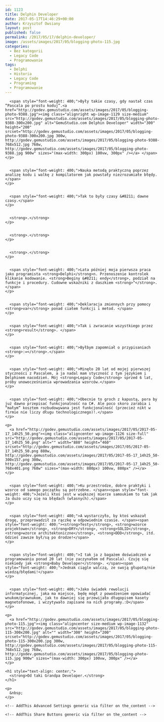 ```yaml
---
id: 1123
title: Delphin Developer
date: 2017-05-17T14:46:29+00:00
author: Krzysztof Owsiany
layout: post
published: false
permalink: /2017/05/17/delphin-developer/
image: /assets/images/2017/05/blogging-photo-115.jpg
categories:
  - Bez kategorii
  - Legacy Code
  - Programowanie
tags:
  - Delphi
  - Historia
  - Legacy Code
  - Programing
  - Programowanie
---
```

<div id="dslc-theme-content">
  <div id="dslc-theme-content-inner">

      <span style="font-weight: 400;">Były takie czasy, gdy nastał czas “Pascala po prostu koduj”.<a href="http://godev.gemustudio.com/assets/images/2017/05/blogging-photo-9388.jpg"><img class="alignright wp-image-1129 size-medium" src="http://godev.gemustudio.com/assets/images/2017/05/blogging-photo-9388-300x200.jpg" alt="GemuStudio.com Delphin Developer" width="300" height="200" srcset="http://godev.gemustudio.com/assets/images/2017/05/blogging-photo-9388-300x200.jpg 300w, http://godev.gemustudio.com/assets/images/2017/05/blogging-photo-9388-768x512.jpg 768w, http://godev.gemustudio.com/assets/images/2017/05/blogging-photo-9388.jpg 900w" sizes="(max-width: 300px) 100vw, 300px" /></a> </span>
    </p>
    

      <span style="font-weight: 400;">Nauka metodą praktyczną poprzez analizę kodu i walkę z kompilatorem jak powstały niezrozumiałe błędy.</span>
    </p>
    

      <span style="font-weight: 400;">Tak to były czasy &#8211; dawne czasy.</span>
    </p>
    

      <strong>.</strong>
    </p>
    

      <strong>.</strong>
    </p>
    

      <strong>.</strong>
    </p>
    

      <span style="font-weight: 400;">Lata później moja pierwsza praca jako programista <strong>Delphi</strong>n. Przenoszenie kontrolek klikanie kodowanie. <strong>Beginy &#8211; endy</strong>, podział na funkcje i procedury. Cudowne wskaźniki z daszkiem <strong>^</strong>. </span>
    </p>
    

      <span style="font-weight: 400;">Deklaracja zmiennych przy pomocy <strong>var</strong> ponad ciałem funkcji i metod. </span>
    </p>
    

      <span style="font-weight: 400;">Tak i zwracanie wszystkiego przez <strong>result</strong>. </span>
    </p>
    

      <span style="font-weight: 400;">Byłbym zapomniał o przypisaniach <strong>:=</strong>.</span>
    </p>
    

      <span style="font-weight: 400;">Minęło 20 lat od mojej pierwszej styczności z Pascalem, a ja nadal mam styczność z tym językiem i Delphinem nacodzień. Mój <strong>Legacy Code</strong> sprzed 6 lat, próby unowocześnienia wprowadzania wzorców.</span>
    </p>
    

      <span style="font-weight: 400;">Obecnie to groch z kapustą, pora by już dawno przepisać funkcjonalność na C#. Ale poco skoro zarabia i “małym” kosztem rozbudowywana jest funkcjonalność (przecież nikt w firmie nie liczy długu technologicznego)!.</span>
    </p>
    
    <p>
      <a href="http://godev.gemustudio.com/assets/images/2017/05/2017-05-17_14h25_50.png"><img class="aligncenter wp-image-1126 size-full" src="http://godev.gemustudio.com/assets/images/2017/05/2017-05-17_14h25_50.png" alt="" width="880" height="460" srcset="http://godev.gemustudio.com/assets/images/2017/05/2017-05-17_14h25_50.png 880w, http://godev.gemustudio.com/assets/images/2017/05/2017-05-17_14h25_50-300x157.png 300w, http://godev.gemustudio.com/assets/images/2017/05/2017-05-17_14h25_50-768x401.png 768w" sizes="(max-width: 880px) 100vw, 880px" /></a>
    </p>
    

      <span style="font-weight: 400;">Ku przestrodze, dobre praktyki i wzorce od samego początku są potrzebne. </span><span style="font-weight: 400;">Jeżeli ktoś jest w większej mierze samoukiem to tak jak Ja dużo uczy się na błędach (własnych).</span>
    </p>
    

      <span style="font-weight: 400;">A wystarczyło, by ktoś wskazał drogę, przeprowadził za rączkę w odpowiednim czasie. </span><span style="font-weight: 400;"><strong>Testy</strong>, <strong>wzorce projektowe</strong>, <strong>DRY</strong>, <strong>SOLID</strong>, <strong>wzorce architektoniczne</strong>, <strong>DDD</strong>, itd. Gdzieś zawsze był/są po drodze!</span>
    </p>
    

      <span style="font-weight: 400;">I tak ja z bagażem doświadczeń w programowaniu ponad 20 lat (nie zaczynałem od Pascala). Czuję się niekiedy jak <strong>Baby Developer</strong>. </span><span style="font-weight: 400;">Jednak ciągle walczą, ze swoją głupotą/nie wiedzą/błędami!</span>
    </p>
    

      <span style="font-weight: 400;">Jako świadek rewolucji informatycznej, jaka ma miejsce, będę mógł z powodzeniem opowiadać wnukom/prawnukom, jak to dawniej się przewijało długopisem kasety magnetofonowe, i wczytywało zapisane na nich programy.:D</span>
    </p>
    
    <p>
      <a href="http://godev.gemustudio.com/assets/images/2017/05/blogging-photo-115.jpg"><img class="aligncenter size-medium wp-image-1132" src="http://godev.gemustudio.com/assets/images/2017/05/blogging-photo-115-300x200.jpg" alt="" width="300" height="200" srcset="http://godev.gemustudio.com/assets/images/2017/05/blogging-photo-115-300x200.jpg 300w, http://godev.gemustudio.com/assets/images/2017/05/blogging-photo-115-768x512.jpg 768w, http://godev.gemustudio.com/assets/images/2017/05/blogging-photo-115.jpg 900w" sizes="(max-width: 300px) 100vw, 300px" /></a>
    </p>
    
    <h1 style="text-align: center;">
      <strong>Od taki Grandpa Developer.</strong>
    </h1>
    
    <p>
      &nbsp;
    </p>
    
    <!-- AddThis Advanced Settings generic via filter on the_content -->
    
    <!-- AddThis Share Buttons generic via filter on the_content -->
  </div>
</div>